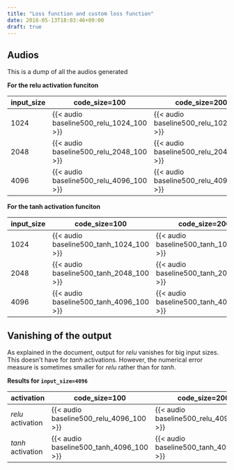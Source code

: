 ```yaml
---
title: "Loss function and custom loss function"
date: 2018-05-13T18:03:46+09:00
draft: true
---
```


## Audios

This is a dump of all the audios generated

**For the relu activation funciton**

| input_size | code_size=100 | code_size=200 | code_size=400 |
|----|----------|---------------------|---------------------|
| 1024 | {{< audio baseline500_relu_1024_100 >}} | {{< audio baseline500_relu_1024_200 >}} | {{< audio baseline500_relu_1024_400 >}} |
| 2048 | {{< audio baseline500_relu_2048_100 >}} | {{< audio baseline500_relu_2048_200 >}} | {{< audio baseline500_relu_2048_400 >}} |
| 4096 | {{< audio baseline500_relu_4096_100 >}} | {{< audio baseline500_relu_4096_200 >}} | {{< audio baseline500_relu_4096_400 >}} |


**For the tanh activation funciton**

| input_size | code_size=100 | code_size=200 | code_size=400 |
|----|----------|---------------------|---------------------|
| 1024 | {{< audio baseline500_tanh_1024_100 >}} | {{< audio baseline500_tanh_1024_200 >}} | {{< audio baseline500_tanh_1024_400 >}} |
| 2048 | {{< audio baseline500_tanh_2048_100 >}} | {{< audio baseline500_tanh_2048_200 >}} | {{< audio baseline500_tanh_2048_400 >}} |
| 4096 | {{< audio baseline500_tanh_4096_100 >}} | {{< audio baseline500_tanh_4096_200 >}} | {{< audio baseline500_tanh_4096_400 >}} |


## Vanishing of the output

As explained in the document, output for _relu_ vanishes for big input sizes.
This doesn't have for _tanh_ activations.
However, the numerical error measure is sometimes smaller for _relu_ rather than for _tanh_.

**Results for `input_size=4096`**

| activation | code_size=100 | code_size=200 | code_size=400 |
|----|----------|---------------------|---------------------|
| _relu_ activation | {{< audio baseline500_relu_4096_100 >}} | {{< audio baseline500_relu_4096_200 >}} | {{< audio baseline500_relu_4096_400 >}} |
| _tanh_ activation | {{< audio baseline500_tanh_4096_100 >}} | {{< audio baseline500_tanh_4096_200 >}} | {{< audio baseline500_tanh_4096_400 >}} |
